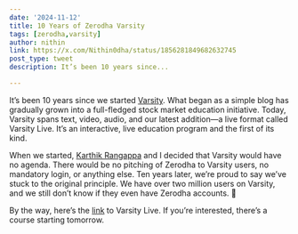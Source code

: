 ```yaml
---
date: '2024-11-12'
title: 10 Years of Zerodha Varsity
tags: [zerodha,varsity]
author: nithin
link: https://x.com/Nithin0dha/status/1856281849682632745
post_type: tweet
description: It’s been 10 years since...

---
```


It’s been 10 years since we started [Varsity](https://zerodha.com/varsity/). What began as a simple blog has gradually grown into a full-fledged stock market education initiative. Today, Varsity spans text, video, audio, and our latest addition—a live format called Varsity Live. It’s an interactive, live education program and the first of its kind.

When we started, [Karthik Rangappa](https://x.com/karthikrangappa)
 and I decided that Varsity would have no agenda. There would be no pitching of Zerodha to Varsity users, no mandatory login, or anything else. Ten years later, we’re proud to say we’ve stuck to the original principle.
We have over two million users on Varsity, and we still don’t know if they even have Zerodha accounts. 😬

By the way, here’s the [link](https://t.co/qE4I8HrMSy) to Varsity Live. If you’re interested, there’s a course starting tomorrow. 
